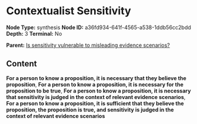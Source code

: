 # Contextualist Sensitivity

**Node Type:** synthesis
**Node ID:** a36fd934-641f-4565-a538-1ddb56cc2bdd
**Depth:** 3
**Terminal:** No

**Parent:** [Is sensitivity vulnerable to misleading evidence scenarios?](is-sensitivity-vulnerable-to-misleading-evidence-scenarios.md)

## Content

**For a person to know a proposition, it is necessary that they believe the proposition**, **For a person to know a proposition, it is necessary for the proposition to be true**, **For a person to know a proposition, it is necessary that sensitivity is judged in the context of relevant evidence scenarios**, **For a person to know a proposition, it is sufficient that they believe the proposition, the proposition is true, and sensitivity is judged in the context of relevant evidence scenarios**
